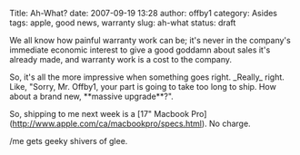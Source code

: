 Title: Ah-What?
date: 2007-09-19 13:28
author: offby1
category: Asides
tags: apple, good news, warranty
slug: ah-what
status: draft

We all know how painful warranty work can be; it\'s never in the company\'s immediate economic interest to give a good goddamn about sales it\'s already made, and warranty work is a cost to the company.

So, it\'s all the more impressive when something goes right. \_Really\_ right. Like, \"Sorry, Mr. Offby1, your part is going to take too long to ship. How about a brand new, \*\*massive upgrade\*\*?\".

So, shipping to me next week is a \[17\" Macbook Pro\](<http://www.apple.com/ca/macbookpro/specs.html>). No charge.

/me gets geeky shivers of glee.
